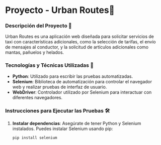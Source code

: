 # Proyecto - Urban Routes🚗

### Descripción del Proyecto 📑

Urban Routes es una aplicación web diseñada para solicitar servicios de taxi con características adicionales, como la selección de tarifas, el envío de mensajes al conductor, y la solicitud de artículos adicionales como mantas, pañuelos y helados.

### Tecnologías y Técnicas Utilizadas 🤖

- **Python**: Utilizado para escribir las pruebas automatizadas.
- **Selenium**: Biblioteca de automatización para controlar el navegador web y realizar pruebas de interfaz de usuario.
- **WebDriver**: Controlador utilizado por Selenium para interactuar con diferentes navegadores.

### Instrucciones para Ejecutar las Pruebas 🛠️

1. **Instalar dependencias**: Asegúrate de tener Python y Selenium instalados. Puedes instalar Selenium usando pip:
   ```sh
   pip install selenium